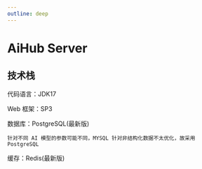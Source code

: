 ```yaml
---
outline: deep
---
```


# AiHub Server

## 技术栈

代码语言：JDK17

Web 框架：SP3

数据库：PostgreSQL(最新版)

```
针对不同 AI 模型的参数可能不同，MYSQL 针对非结构化数据不太优化，故采用 PostgreSQL
```

缓存：Redis(最新版)